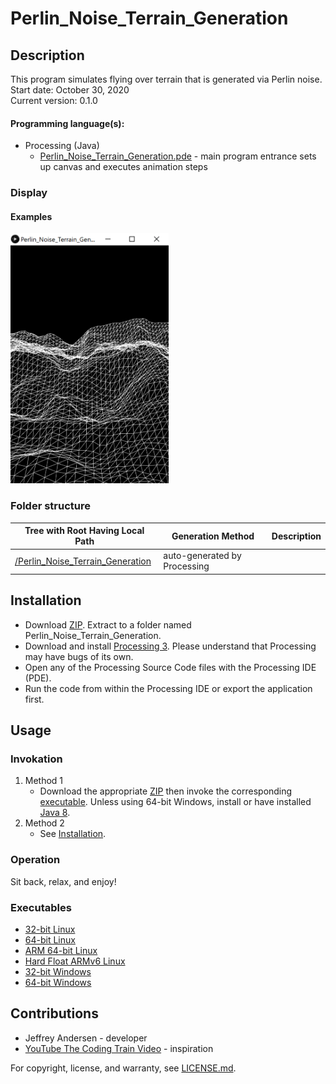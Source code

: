 # Perlin_Noise_Terrain_Generation

## Description
This program simulates flying over terrain that is generated via Perlin noise. <br>
Start date: October 30, 2020 <br>
Current version: 0.1.0 <br>
#### Programming language(s):
- Processing (Java)
	- [Perlin_Noise_Terrain_Generation.pde](Perlin_Noise_Terrain_Generation.pde) - main program entrance sets up canvas and executes animation steps

### Display
#### Examples
<img src="Picture1.png" alt="Example 1 Picture" height="400"/>

### Folder structure
| Tree with Root Having Local Path | Generation Method | Description |
| -------------------------------- | ----------------- | ----------- |
| [/Perlin_Noise_Terrain_Generation](https://github.com/anderjef/Perlin_Noise_Terrain_Generation) | auto-generated by Processing | <!-- --> |

## Installation
- Download [ZIP](https://github.com/anderjef/Perlin_Noise_Terrain_Generation/archive/Perlin_Noise_Terrain_Generation.zip). Extract to a folder named Perlin_Noise_Terrain_Generation.
- Download and install [Processing 3](https://processing.org/). Please understand that Processing may have bugs of its own.
- Open any of the Processing Source Code files with the Processing IDE (PDE).
- Run the code from within the Processing IDE or export the application first.

## Usage
### Invokation
1. Method 1
	- Download the appropriate [ZIP](https://github.com/anderjef/Perlin_Noise_Terrain_Generation/archive/Perlin_Noise_Terrain_Generation.zip) then invoke the corresponding [executable](#Executables). Unless using 64-bit Windows, install or have installed [Java 8](https://java.com/en/download/).
2. Method 2
	- See [Installation](#Installation).

### Operation
Sit back, relax, and enjoy!

### Executables
- [32-bit Linux](https://github.com/anderjef/Perlin_Noise_Terrain_Generation/tree/main/application.linux32/Perlin_Noise_Terrain_Generation)
- [64-bit Linux](https://github.com/anderjef/Perlin_Noise_Terrain_Generation/tree/main/application.linux64/Perlin_Noise_Terrain_Generation)
- [ARM 64-bit Linux](https://github.com/anderjef/Perlin_Noise_Terrain_Generation/tree/main/application.linux-arm64/Perlin_Noise_Terrain_Generation)
- [Hard Float ARMv6 Linux](https://github.com/anderjef/Perlin_Noise_Terrain_Generation/tree/main/application.linux-armv6hf/Perlin_Noise_Terrain_Generation)
- [32-bit Windows](https://github.com/anderjef/Perlin_Noise_Terrain_Generation/tree/main/application.windows32/Perlin_Noise_Terrain_Generation.exe)
- [64-bit Windows](https://github.com/anderjef/Perlin_Noise_Terrain_Generation/tree/main/application.windows64/Perlin_Noise_Terrain_Generation.exe)

## Contributions
- Jeffrey Andersen - developer
- [YouTube The Coding Train Video](https://www.youtube.com/watch?v=IKB1hWWedMk) - inspiration

For copyright, license, and warranty, see [LICENSE.md](https://github.com/anderjef/Perlin_Noise_Terrain_Generation/LICENSE.md).
